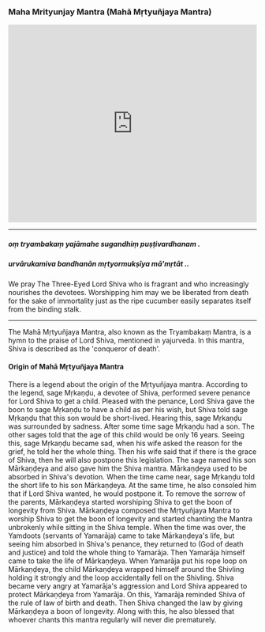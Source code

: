 ### Maha Mrityunjay Mantra (Mahā Mṛtyuñjaya Mantra)

<iframe width="100%" height="400px" src="https://www.youtube.com/embed/adyjwFgXRNY" title="YouTube video player" frameborder="0" allow="accelerometer; autoplay; clipboard-write; encrypted-media; gyroscope; picture-in-picture" allowfullscreen></iframe>

---

##### oṃ tryambakaṃ yajāmahe sugandhiṃ puṣṭivardhanam .
##### urvārukamiva bandhanān mṛtyormukṣīya mā'mṛtāt ..

We pray The Three-Eyed Lord Shiva who is fragrant and who increasingly nourishes the devotees. Worshipping him may we be liberated from death for the sake of immortality just as the ripe cucumber easily separates itself from the binding stalk.

---

The Mahā Mṛtyuñjaya Mantra, also known as the Tryambakaṃ Mantra, is a hymn to the praise of Lord Shiva, mentioned in yajurveda. In this mantra, Shiva is described as the 'conqueror of death'.

#### Origin of Mahā Mṛtyuñjaya Mantra

There is a legend about the origin of the Mṛtyuñjaya mantra. According to the legend, sage Mṛkaṇḍu, a devotee of Shiva, performed severe penance for Lord Shiva to get a child. Pleased with the penance, Lord Shiva gave the boon to sage Mṛkaṇḍu to have a child as per his wish, but Shiva told sage Mṛkaṇḍu that this son would be short-lived. Hearing this, sage Mṛkaṇḍu was surrounded by sadness. After some time sage Mṛkaṇḍu had a son. The other sages told that the age of this child would be only 16 years. Seeing this, sage Mṛkaṇḍu became sad, when his wife asked the reason for the grief, he told her the whole thing. Then his wife said that if there is the grace of Shiva, then he will also postpone this legislation. The sage named his son Mārkaṇḍeya and also gave him the Shiva mantra. Mārkaṇḍeya used to be absorbed in Shiva's devotion. When the time came near, sage Mṛkaṇḍu told the short life to his son Mārkaṇḍeya. At the same time, he also consoled him that if Lord Shiva wanted, he would postpone it. To remove the sorrow of the parents, Mārkaṇḍeya started worshiping Shiva to get the boon of longevity from Shiva. Mārkaṇḍeya composed the Mṛtyuñjaya Mantra to worship Shiva to get the boon of longevity and started chanting the Mantra unbrokenly while sitting in the Shiva temple. When the time was over, the Yamdoots (servants of Yamarāja) came to take Mārkaṇḍeya's life, but seeing him absorbed in Shiva's penance, they returned to (God of death and justice) and told the whole thing to Yamarāja. Then Yamarāja himself came to take the life of Mārkaṇḍeya. When Yamarāja put his rope loop on Mārkaṇḍeya, the child Mārkaṇḍeya wrapped himself around the Shivling holding it strongly and the loop accidentally fell on the Shivling. Shiva became very angry at Yamarāja's aggression and Lord Shiva appeared to protect Mārkaṇḍeya from Yamarāja. On this, Yamarāja reminded Shiva of the rule of law of birth and death. Then Shiva changed the law by giving Mārkaṇḍeya a boon of longevity. Along with this, he also blessed that whoever chants this mantra regularly will never die prematurely.